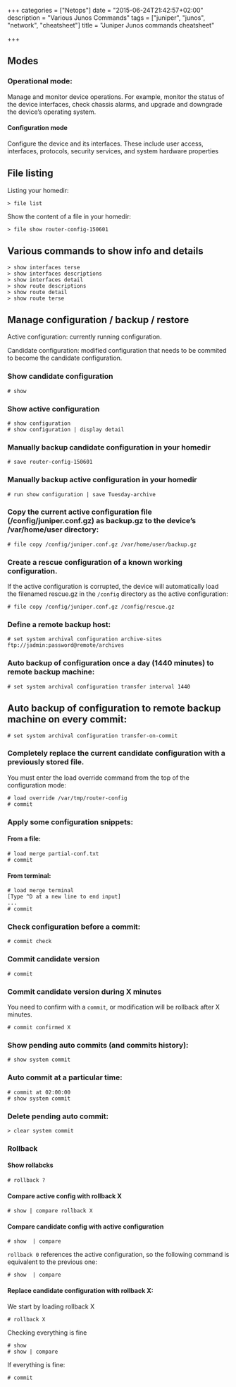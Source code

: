 +++
categories = ["Netops"]
date = "2015-06-24T21:42:57+02:00"
description = "Various Junos Commands"
tags = ["juniper", "junos", "network", "cheatsheet"]
title = "Juniper Junos commands cheatsheet"

+++

## Modes

### Operational mode: 

Manage and monitor device operations. For
example, monitor the status of the device interfaces, check chassis
alarms, and upgrade and downgrade the device’s operating
system.

#### Configuration mode

Configure the device and its interfaces. These
include user access, interfaces, protocols, security services, and
system hardware properties


## File listing

Listing your homedir:
```
> file list
```

Show the content of a file in your homedir:
```
> file show router-config-150601
```

## Various commands to show info and details
```
> show interfaces terse
> show interfaces descriptions
> show interfaces detail
> show route descriptions
> show route detail
> show route terse
```

## Manage configuration / backup / restore

Active configuration: currently running configuration.

Candidate configuration: modified configuration that needs to be
commited to become the candidate configuration.

### Show candidate configuration

```
# show
```

### Show active configuration

```
# show configuration
# show configuration | display detail
```

### Manually backup candidate configuration in your homedir

```
# save router-config-150601
```

### Manually backup active configuration in your homedir

```
# run show configuration | save Tuesday-archive
```

### Copy the current active configuration file (/config/juniper.conf.gz) as backup.gz to the device’s /var/home/user directory:

```
# file copy /config/juniper.conf.gz /var/home/user/backup.gz
```

### Create a rescue configuration of a known working configuration.

If the active configuration is corrupted, the device will automatically load the filenamed rescue.gz
in the ```/config``` directory as the active configuration:

```
# file copy /config/juniper.conf.gz /config/rescue.gz
```

### Define a remote backup host:

```
# set system archival configuration archive-sites ftp://jadmin:password@remote/archives
```

### Auto backup of configuration once a day (1440 minutes) to remote backup machine:

```
# set system archival configuration transfer interval 1440
```

## Auto backup of configuration to remote backup machine on every commit:

```
# set system archival configuration transfer-on-commit
```

### Completely replace the current candidate configuration with a previously stored file. 

You must enter the load override command from the top of the configuration mode:

```
# load override /var/tmp/router-config
# commit
```

### Apply some configuration snippets:

#### From a file:

```
# load merge partial-conf.txt
# commit
```

#### From terminal:

```
# load merge terminal
[Type ^D at a new line to end input]
...
# commit
```

### Check configuration before a commit:

```
# commit check
```

### Commit candidate version

```
# commit
```

### Commit candidate version during X minutes

You need to confirm with a ```commit```, or modification will be rollback after X minutes.

```
# commit confirmed X
```

### Show pending auto commits (and commits history):

```
# show system commit
```

### Auto commit at a particular time:

```
# commit at 02:00:00
# show system commit
```

### Delete pending auto commit:

```
> clear system commit
```

### Rollback

#### Show rollabcks

```
# rollback ?
```

#### Compare active config with rollback X

```
# show | compare rollback X
```

#### Compare candidate config with active configuration

```
# show  | compare
```

```rollback 0``` references the active configuration, so the following command is equivalent to the previous one:

```
# show  | compare
```

#### Replace candidate configuration with rollback X:

We start by loading rollback X

```
# rollback X
```

Checking everything is fine

```
# show
# show | compare
```

If everything is fine:

```
# commit
```
